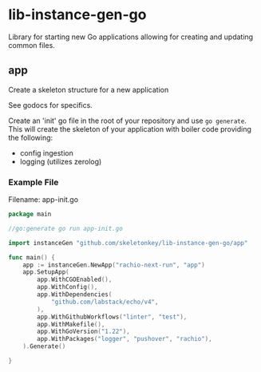 # lib-instance-gen-go

Library for starting new Go applications allowing for creating and updating common files.

## app

Create a skeleton structure for a new application

See godocs for specifics.

Create an 'init' go file in the root of your repository and use `go generate`.
This will create the skeleton of your application with boiler code providing the following:

 * config ingestion
 * logging (utilizes zerolog)

### Example File

Filename: app-init.go

```go
package main

//go:generate go run app-init.go

import instanceGen "github.com/skeletonkey/lib-instance-gen-go/app"

func main() {
    app := instanceGen.NewApp("rachio-next-run", "app")
    app.SetupApp(
        app.WithCGOEnabled(),
        app.WithConfig(),
        app.WithDependencies(
            "github.com/labstack/echo/v4",
        ),
        app.WithGithubWorkflows("linter", "test"),
        app.WithMakefile(),
        app.WithGoVersion("1.22"),
        app.WithPackages("logger", "pushover", "rachio"),
    ).Generate()

}
```
